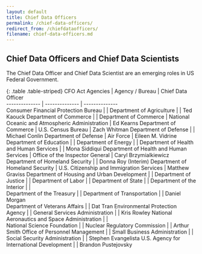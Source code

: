 ```yaml
---
layout: default
title: Chief Data Officers 
permalink: /chief-data-officers/
redirect_from: /chiefdataofficers/
filename: chief-data-officers.md
---
```


Chief Data Officers and Chief Data Scientists
-----------------------------
The Chief Data Officer and Chief Data Scientist are an emerging roles in US Federal Government.



{: .table .table-striped}
CFO Act Agencies                                |  Agency / Bureau                                |  Chief Data Officer             
--------------                                  | --------------                                  | --------------                  
Consumer Financial Protection Bureau            |                                                 | 
Department of Agriculture                       |                                                 | Ted Kaouck
Department of Commerce                          |                                                 | 
Department of Commerce                          | National Oceanic and Atmospheric Administration | Ed Kearns
Department of Commerce                          | U.S. Census Bureau                              | Zach Whitman
Department of Defense                           |                                                 | Michael Conlin 
Department of Defense                           | Air Force                                       | Eileen M. Vidrine
Department of Education                         |                                                 |
Department of Energy                            |                                                 | 
Department of Health and Human Services         |                                                 | Mona Siddiqui
Department of Health and Human Services         | Office of the Inspector General                 | Caryl Brzymialkiewicz
Department of Homeland Security                 |                                                 | Donna Roy (Interim)
Department of Homeland Security                 | U.S. Citizenship and Immigration Services       | Matthew Graviss
Department of Housing and Urban Development     |                                                 |
Department of Justice                           |                                                 |
Department of Labor                             |                                                 |
Department of State                             |                                                 |
Department of the Interior                      |                                                 |                
Department of the Treasury                      |                                                 |
Department of Transportation                    |                                                 | Daniel Morgan                  
Department of Veterans Affairs                  |                                                 | Dat Tran
Environmental Protection Agency                 |                                                 | 
General Services Administration                 |                                                 | Kris Rowley
National Aeronautics and Space Administration   |                                                 |               
National Science Foundation                     |                                                 |
Nuclear Regulatory Commission                   |                                                 | Arthur Smith
Office of Personnel Management                  |                                                 |
Small Business Administration                   |                                                 |
Social Security Administration                  |                                                 | Stephen Evangelista
U.S. Agency for International Development       |                                                 | Brandon Pustejovsky 
